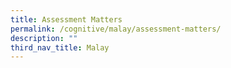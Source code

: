 ```yaml
---
title: Assessment Matters
permalink: /cognitive/malay/assessment-matters/
description: ""
third_nav_title: Malay
---
```

